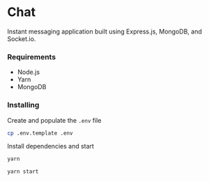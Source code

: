 # Chat
Instant messaging application built using Express.js, MongoDB, and Socket.io.

### Requirements
* Node.js
* Yarn
* MongoDB

### Installing
Create and populate the `.env` file
```sh
cp .env.template .env
```

Install dependencies and start
```sh
yarn

yarn start
```
